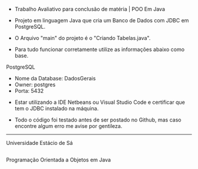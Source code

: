 - Trabalho Avaliativo para conclusão de matéria | POO Em Java
* Projeto em linguagem Java que cria um Banco de Dados com JDBC em PostgreSQL.

* O Arquivo "main" do projeto é o "Criando Tabelas.java".

* Para tudo funcionar corretamente utilize as informações abaixo como base.

PostgreSQL

* Nome da Database: DadosGerais
* Owner: postgres
* Porta: 5432

 - Estar utilizando a IDE Netbeans ou Visual Studio Code e certificar que tem o JDBC instalado na máquina.

* Todo o código foi testado antes de ser postado no Github, mas caso encontre algum erro me avise por gentileza.

------

Universidade Estácio de Sá
##
Programação Orientada a Objetos em Java
